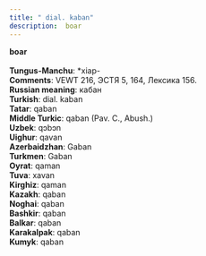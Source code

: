 ```yaml
---
title: " dial. kaban"
description:  boar
---
```

<p data-pagefind-weight="0.5">
<strong> boar</strong><br><br>
<strong>Tungus-Manchu</strong>:  *xiap-<br>
<strong>Comments</strong>:  VEWT 216, ЭСТЯ 5, 164, Лексика 156.<br>
<strong>Russian meaning</strong>:  кабан<br>
<strong>Turkish</strong>:  dial. kaban<br>
<strong>Tatar</strong>:  qaban<br>
<strong>Middle Turkic</strong>:  qaban (Pav. C., Abush.)<br>
<strong>Uzbek</strong>:  qɔbɔn<br>
<strong>Uighur</strong>:  qavan<br>
<strong>Azerbaidzhan</strong>:  Gaban<br>
<strong>Turkmen</strong>:  Gaban<br>
<strong>Oyrat</strong>:  qaman<br>
<strong>Tuva</strong>:  xavan<br>
<strong>Kirghiz</strong>:  qaman<br>
<strong>Kazakh</strong>:  qaban<br>
<strong>Noghai</strong>:  qaban<br>
<strong>Bashkir</strong>:  qaban<br>
<strong>Balkar</strong>:  qaban<br>
<strong>Karakalpak</strong>:  qaban<br>
<strong>Kumyk</strong>:  qaban<br>

</p>
